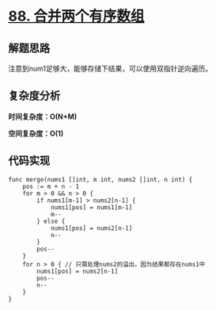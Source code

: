# [88. 合并两个有序数组](https://leetcode-cn.com/problems/merge-sorted-array/)

## 解题思路

注意到num1足够大，能够存储下结果，可以使用双指针逆向遍历。

## 复杂度分析

**时间复杂度：O(N+M)**

**空间复杂度：O(1)** 

## 代码实现

```golang
func merge(nums1 []int, m int, nums2 []int, n int) {
	pos := m + n - 1
	for m > 0 && n > 0 {
		if nums1[m-1] > nums2[n-1] {
			nums1[pos] = nums1[m-1]
			m--
		} else {
			nums1[pos] = nums2[n-1]
			n--
		}
		pos--
	}
	for n > 0 { // 只需处理nums2的溢出，因为结果都存在nums1中
		nums1[pos] = nums2[n-1]
		pos--
		n--
	}
}
```